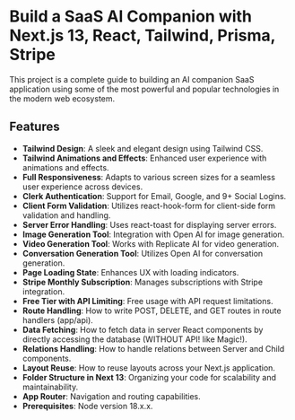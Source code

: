 # Build a SaaS AI Companion with Next.js 13, React, Tailwind, Prisma, Stripe

This project is a complete guide to building an AI companion SaaS application using some of the most powerful and popular technologies in the modern web ecosystem.

## Features

- **Tailwind Design**: A sleek and elegant design using Tailwind CSS.
- **Tailwind Animations and Effects**: Enhanced user experience with animations and effects.
- **Full Responsiveness**: Adapts to various screen sizes for a seamless user experience across devices.
- **Clerk Authentication**: Support for Email, Google, and 9+ Social Logins.
- **Client Form Validation**: Utilizes react-hook-form for client-side form validation and handling.
- **Server Error Handling**: Uses react-toast for displaying server errors.
- **Image Generation Tool**: Integration with Open AI for image generation.
- **Video Generation Tool**: Works with Replicate AI for video generation.
- **Conversation Generation Tool**: Utilizes Open AI for conversation generation.
- **Page Loading State**: Enhances UX with loading indicators.
- **Stripe Monthly Subscription**: Manages subscriptions with Stripe integration.
- **Free Tier with API Limiting**: Free usage with API request limitations.
- **Route Handling**: How to write POST, DELETE, and GET routes in route handlers (app/api).
- **Data Fetching**: How to fetch data in server React components by directly accessing the database (WITHOUT API! like Magic!).
- **Relations Handling**: How to handle relations between Server and Child components.
- **Layout Reuse**: How to reuse layouts across your Next.js application.
- **Folder Structure in Next 13**: Organizing your code for scalability and maintainability.
- **App Router**: Navigation and routing capabilities.
- **Prerequisites**: Node version 18.x.x.
